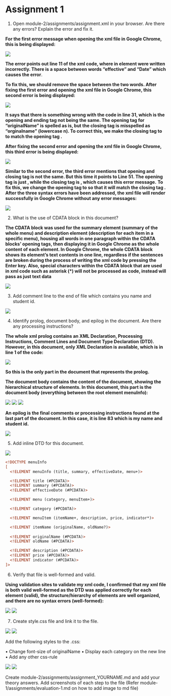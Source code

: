 # Assignment 1
1.	Open module-2/assignments/assignment.xml in your browser. Are there any errors?
Explain the error and fix it.

**For the first error message when opening the xml file in Google Chrome, this is being displayed:**

![](images/error1.png)

**The error points out line 11 of the xml code, where in element <effective Date> were written incorrectly. There is a space between words “effective” and “Date” which causes the error**. 

**To fix this, we should remove the space between the two words. After fixing the first error and opening the xml file in Google Chrome, this second error is being displayed:**

![](images/error2.png)

**It says that there is something wrong with the code in line 31, which is the opening and ending tag not being the same. The opening tag for “originalName” is spelled as is, but the closing tag is misspelled as “orginalname” (lowercase n). To correct this, we make the closing tag to </originalName> to match the opening tag <originalName>.**

**After fixing the second error and opening the xml file in Google Chrome, this third error is being displayed:**

![](images/error3.png)

**Similar to the second error, the third error mentions that opening and closing tag is not the same. But this time it points to Line 51. The opening tag is just <name>, while the closing tag is </originalName>, which causes this error message.**
**To fix this, we change the opening tag to <originalName> so that it will match the closing tag </originalName>.**
**After the three syntax errors have been addressed, the xml file will render successfully in Google Chrome without any error messages:**

![](images/errorfixed.PNG)


2.	What is the use of CDATA block in this document?

**The CDATA block was used for the summary element (summary of the whole menu) and description element (description for each item in a specific menu), housing all words in one paragraph within the CDATA blocks’ opening <![CDATA[ and closing ]]> tags, then displaying it in Google Chrome as the whole content of each element. In Google Chrome, the whole CDATA block shows its element’s text contents in one line, regardless if the sentences are broken during the process of writing the xml code by pressing the Enter key. Also, special characters within the CDATA block that are used in xml code such as asterisk (*) will not be processed as code, instead will pass as just text data**

![](images/CDATAblock.png)

3.	Add comment line to the end of file which contains you name and student id.

![](images/CommentName.png)

4.	Identify prolog, document body, and epilog in the document. Are there any processing instructions?

**The whole xml prolog contains an XML Declaration, Processing Instructions, Comment Lines and Document Type Declaration (DTD). However, in this document, only XML Declaration is available, which is in line 1 of the code:**

![](images/prolog.png)

**So this is the only part in the document that represents the prolog.**

**The document body contains the content of the document, showing the hierarchical structure of elements. In this document, this part is the document body (everything between the root element menuInfo):**

![](images/docbody1.png)
![](images/docbody2.png)
![](images/docbody3.png)

**An epilog is the final comments or processing instructions found at the last part of the document. In this case, it is line 83 which is my name and student id.**

![](images/epilog.png)

5.	Add inline DTD for this document.

![](images/DTD.png)



```htm
<!DOCTYPE menuInfo
[ 
  <!ELEMENT menuInfo (title, summary, effectiveDate, menu+)>

  <!ELEMENT title (#PCDATA)>
  <!ELEMENT summary (#PCDATA)>
  <!ELEMENT effectiveDate (#PCDATA)>

  <!ELEMENT menu (category, menuItem+)>

  <!ELEMENT category (#PCDATA)>

  <!ELEMENT menuItem (itemName+, description, price, indicator*)>

  <!ELEMENT itemName (originalName, oldName?)>
  
  <!ELEMENT originalName (#PCDATA)>
  <!ELEMENT oldName (#PCDATA)>

  <!ELEMENT description (#PCDATA)>
  <!ELEMENT price (#PCDATA)>
  <!ELEMENT indicator (#PCDATA)>
]>

```


6.	Verify that file is well-formed and valid.

**Using validation sites to validate my xml code, I confirmed that my xml file is both valid well-formed as the DTD was applied correctly for each element (valid), the structure/hierarchy of elements are well organized, and there are no syntax errors (well-formed):**


![](images/verify1.png)
![](images/verify2.png)

7.	Create style.css file and link it to the file. 

![](images/style1.png)
![](images/style2.png)

Add the following styles to the .css:

•	Change font-size of originalName
•	Display each category on the new line
•	Add any other css-rule

![](images/style3.png)
![](images/style4.png)

Create module-2/assignments/assignment_YOURNAME.md and add your theory answers. Add screenshots of each step to the file (Refer module-1/assignments/evaluation-1.md on how to add image to md file)



